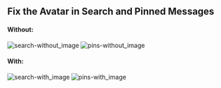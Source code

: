 ## Fix the Avatar in Search and Pinned Messages

#### Without:

![search-without_image](https://i.imgur.com/SwafDhc.png)
![pins-without_image](https://i.imgur.com/ba3T3G1.png)

#### With:

![search-with_image](https://i.imgur.com/x3xCWXT.png)
![pins-with_image](https://i.imgur.com/RBlACoW.png)
